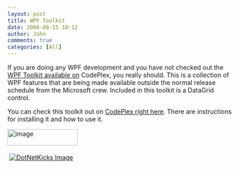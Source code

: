 ```yaml
---
layout: post
title: WPF Toolkit
date: 2008-08-15 18:12
author: John
comments: true
categories: [All]
---
```

<p>If you are doing any WPF development and you have not checked out the <a href="http://www.codeplex.com/wpf/Release/ProjectReleases.aspx?ReleaseId=14963">WPF Toolkit available on</a> CodePlex, you really should. This is a collection of WPF features that are being made available outside the normal release schedule from the Microsoft crew. Included in this toolkit is a DataGrid control.</p>  <p>You can check this toolkit out on <a href="http://www.codeplex.com/wpf/Release/ProjectReleases.aspx?ReleaseId=14963">CodePlex right here</a>. There are instructions for installing it and how to use it.</p>  <p><a href="http://images.johnpapa.net/wp-content/uploads/files/media/image/WindowsLiveWriter/WPFToolkit_FF33/image_2.png"><img title="image" style="border-right: 0px; border-top: 0px; border-left: 0px; border-bottom: 0px" height="37" alt="image" src="http://images.johnpapa.net/wp-content/uploads/files/media/image/WindowsLiveWriter/WPFToolkit_FF33/image_thumb.png" width="157" border="0" /></a></p><div class="wlWriterHeaderFooter" style="text-align:left; margin:0px; padding:4px 4px 4px 4px;"><a href="http://www.dotnetkicks.com/kick/?url=/all/wpf-toolkit/"><img src="http://www.dotnetkicks.com/Services/Images/KickItImageGenerator.ashx?url=/all/wpf-toolkit/&amp;bgcolor=0080C0&amp;fgcolor=FFFFFF&amp;border=000000&amp;cbgcolor=D4E1ED&amp;cfgcolor=000000" alt="DotNetKicks Image" border="0/"></a></div><div class="wlWriterHeaderFooter" style="text-align:left; margin:0px; padding:4px 4px 4px 4px;"><script type="text/javascript">var dzone_url = '/all/wpf-toolkit/';</script><script type="text/javascript">var dzone_title = 'WPF Toolkit';</script><script type="text/javascript">var dzone_blurb = 'WPF Toolkit';</script><script type="text/javascript">var dzone_style = '1';</script><script language="javascript" src="http://widgets.dzone.com/widgets/zoneit.js"></script> </div>

